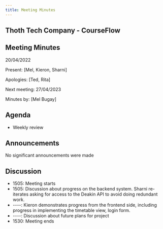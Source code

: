 ```yaml
---
title: Meeting Minutes
---
```


## Thoth Tech Company - CourseFlow

## Meeting Minutes

20/04/2022

Present: [Mel, Kieron, Sharni]

Apologies: [Ted, Rita]

Next meeting: 27/04/2023

Minutes by: [Mel Bugay]

## Agenda

- Weekly review

## Announcements

No significant announcements were made

## Discussion

- 1505: Meeting starts
- 1505: Discussion about progress on the backend system. Sharni re-iterates asking for access to the
  Deakin API to avoid doing redundant work.
- ----: Kieron demonstrates progress from the frontend side, including progress in implementing the
  timetable view, login form.
- ----: Discussion about future plans for project
- 1530: Meeting ends
